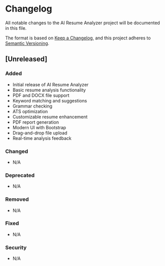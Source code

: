 # Changelog

All notable changes to the AI Resume Analyzer project will be documented in this file.

The format is based on [Keep a Changelog](https://keepachangelog.com/en/1.0.0/),
and this project adheres to [Semantic Versioning](https://semver.org/spec/v2.0.0.html).

## [Unreleased]

### Added
- Initial release of AI Resume Analyzer
- Basic resume analysis functionality
- PDF and DOCX file support
- Keyword matching and suggestions
- Grammar checking
- ATS optimization
- Customizable resume enhancement
- PDF report generation
- Modern UI with Bootstrap
- Drag-and-drop file upload
- Real-time analysis feedback

### Changed
- N/A

### Deprecated
- N/A

### Removed
- N/A

### Fixed
- N/A

### Security
- N/A 
